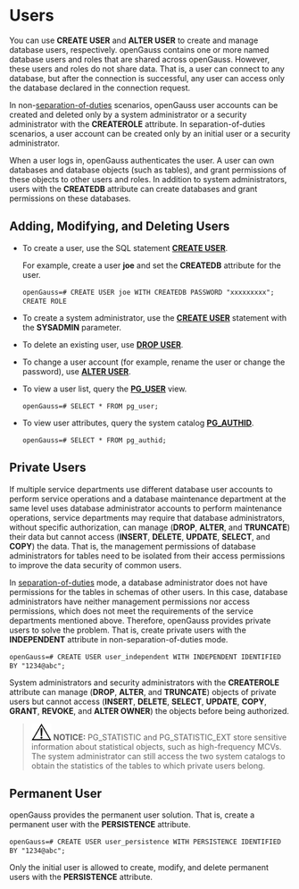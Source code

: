 # Users<a name="EN-US_TOPIC_0289900376"></a>

You can use  **CREATE USER**  and  **ALTER USER**  to create and manage database users, respectively. openGauss contains one or more named database users and roles that are shared across openGauss. However, these users and roles do not share data. That is, a user can connect to any database, but after the connection is successful, any user can access only the database declared in the connection request.

In non-[separation-of-duties](separation-of-duties.md)  scenarios, openGauss user accounts can be created and deleted only by a system administrator or a security administrator with the  **CREATEROLE**  attribute. In separation-of-duties scenarios, a user account can be created only by an initial user or a security administrator.

When a user logs in, openGauss authenticates the user. A user can own databases and database objects \(such as tables\), and grant permissions of these objects to other users and roles. In addition to system administrators, users with the  **CREATEDB**  attribute can create databases and grant permissions on these databases.

## Adding, Modifying, and Deleting Users<a name="en-us_topic_0283136811_en-us_topic_0237121102_en-us_topic_0155089862_section1157510331121"></a>

-   To create a user, use the SQL statement  **[CREATE USER](create-user.md)**.

    For example, create a user  **joe**  and set the  **CREATEDB**  attribute for the user.

    ```
    openGauss=# CREATE USER joe WITH CREATEDB PASSWORD "xxxxxxxxx";
    CREATE ROLE
    ```

-   To create a system administrator, use the  **[CREATE USER](create-user.md)**  statement with the  **SYSADMIN**  parameter.
-   To delete an existing user, use  **[DROP USER](drop-user.md)**.
-   To change a user account \(for example, rename the user or change the password\), use  **[ALTER USER](alter-user.md)**.
-   To view a user list, query the  **[PG\_USER](pg_user.md)**  view.

    ```
    openGauss=# SELECT * FROM pg_user; 
    ```

-   To view user attributes, query the system catalog  **[PG\_AUTHID](pg_authid.md)**.

    ```
    openGauss=# SELECT * FROM pg_authid; 
    ```


## Private Users<a name="en-us_topic_0283136811_en-us_topic_0237121102_section12234116194510"></a>

If multiple service departments use different database user accounts to perform service operations and a database maintenance department at the same level uses database administrator accounts to perform maintenance operations, service departments may require that database administrators, without specific authorization, can manage \(**DROP**,  **ALTER**, and  **TRUNCATE**\) their data but cannot access \(**INSERT**,  **DELETE**,  **UPDATE**,  **SELECT**, and  **COPY**\) the data. That is, the management permissions of database administrators for tables need to be isolated from their access permissions to improve the data security of common users.

In  [separation-of-duties](separation-of-duties.md)  mode, a database administrator does not have permissions for the tables in schemas of other users. In this case, database administrators have neither management permissions nor access permissions, which does not meet the requirements of the service departments mentioned above. Therefore, openGauss provides private users to solve the problem. That is, create private users with the  **INDEPENDENT**  attribute in non-separation-of-duties mode.

```
openGauss=# CREATE USER user_independent WITH INDEPENDENT IDENTIFIED BY "1234@abc";
```

System administrators and security administrators with the  **CREATEROLE**  attribute can manage \(**DROP**,  **ALTER**, and  **TRUNCATE**\) objects of private users but cannot access \(**INSERT**,  **DELETE**,  **SELECT**,  **UPDATE**,  **COPY**,  **GRANT**,  **REVOKE**, and  **ALTER OWNER**\) the objects before being authorized.

>![](public_sys-resources/icon-notice.gif) **NOTICE:** 
>PG\_STATISTIC and PG\_STATISTIC\_EXT store sensitive information about statistical objects, such as high-frequency MCVs. The system administrator can still access the two system catalogs to obtain the statistics of the tables to which private users belong.

## Permanent User<a name="section107115013215"></a>

openGauss provides the permanent user solution. That is, create a permanent user with the  **PERSISTENCE**  attribute.

```
openGauss=# CREATE USER user_persistence WITH PERSISTENCE IDENTIFIED BY "1234@abc";
```

Only the initial user is allowed to create, modify, and delete permanent users with the  **PERSISTENCE**  attribute.

